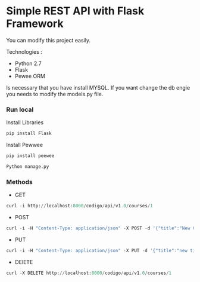 # Simple REST API with Flask Framework

You can modify this project easily.

Technologies :
    
  - Python 2.7
  - Flask
  - Pewee ORM

Is necessary that you have install MYSQL.
If you want change the db engie you needs to modify the models.py file.
  
### Run local

Install Libraries

```Python
pip install Flask
```

Install Pewwee

```Python
pip install peewee
```

```Python
Python manage.py
```

### Methods

-	GET
```Python
curl -i http://localhost:8000/codigo/api/v1.0/courses/1
```

-	POST
```Python
curl -i -H "Content-Type: application/json" -X POST -d '{"title":"New Course", "slug": "new_course", "description": "This is a simple request with POST method"}' http://localhost:8000/codigo/api/v1.0/courses/
```

-	PUT
```Python
curl -i -H "Content-Type: application/json" -X PUT -d '{"title":"new title", "slug": "new_title", "description": "change the description"}' http://localhost:8000/codigo/api/v1.0/courses/1
```

-	DElETE
```Python
curl -X DELETE http://localhost:8000/codigo/api/v1.0/courses/1
```

